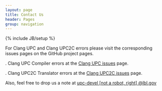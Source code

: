 ```yaml
---
layout: page
title: Contact Us
header: Pages
group: navigation
---
```

{% include JB/setup %}

For Clang UPC and Clang UPC2C errors please visit the corresponding issues pages on the
GitHub project pages.

. Clang UPC Compiler errors at the
<a href="https://github.com/clangupc/clang-upc/issues">Clang UPC issues</a> page.

. Clang UPC2C Translator errors at the
<a href="https://github.com/clangupc/upc2c/issues">Clang UPC2C issues</a> page.

Also, feel free to drop us a note at
<a href="mailto:upc-devel@lbl.gov">upc-devel [not a robot, right] @lbl.gov</a>

